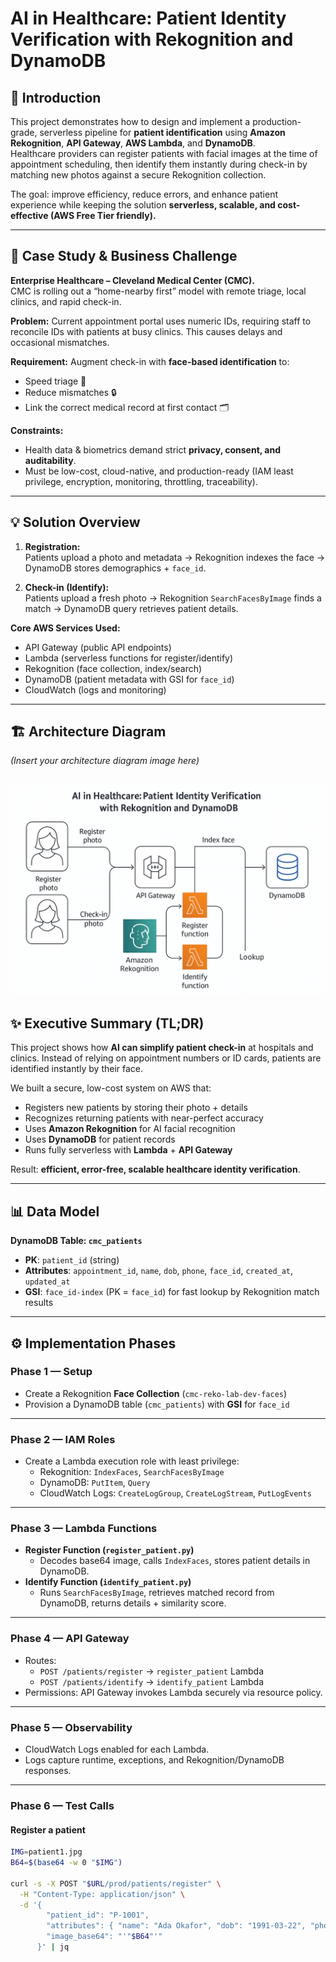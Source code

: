 # AI in Healthcare: Patient Identity Verification with Rekognition and DynamoDB

## 📖 Introduction
This project demonstrates how to design and implement a production-grade, serverless pipeline for **patient identification** using **Amazon Rekognition**, **API Gateway**, **AWS Lambda**, and **DynamoDB**.  
Healthcare providers can register patients with facial images at the time of appointment scheduling, then identify them instantly during check-in by matching new photos against a secure Rekognition collection.  

The goal: improve efficiency, reduce errors, and enhance patient experience while keeping the solution **serverless, scalable, and cost-effective (AWS Free Tier friendly).**

---

## 🏥 Case Study & Business Challenge
**Enterprise Healthcare – Cleveland Medical Center (CMC).**  
CMC is rolling out a “home-nearby first” model with remote triage, local clinics, and rapid check-in.  

**Problem:** Current appointment portal uses numeric IDs, requiring staff to reconcile IDs with patients at busy clinics. This causes delays and occasional mismatches.  

**Requirement:** Augment check-in with **face-based identification** to:
- Speed triage 🚀  
- Reduce mismatches 🔒  
- Link the correct medical record at first contact 🗂  

**Constraints:**  
- Health data & biometrics demand strict **privacy, consent, and auditability**.  
- Must be low-cost, cloud-native, and production-ready (IAM least privilege, encryption, monitoring, throttling, traceability).  

---

## 💡 Solution Overview
1. **Registration:**  
   Patients upload a photo and metadata → Rekognition indexes the face → DynamoDB stores demographics + `face_id`.  

2. **Check-in (Identify):**  
   Patients upload a fresh photo → Rekognition `SearchFacesByImage` finds a match → DynamoDB query retrieves patient details.  

**Core AWS Services Used:**  
- API Gateway (public API endpoints)  
- Lambda (serverless functions for register/identify)  
- Rekognition (face collection, index/search)  
- DynamoDB (patient metadata with GSI for `face_id`)  
- CloudWatch (logs and monitoring)  

---

## 🏗 Architecture Diagram
*(Insert your architecture diagram image here)*

![alt text](Arch.png)
---

## ✨ Executive Summary (TL;DR)
This project shows how **AI can simplify patient check-in** at hospitals and clinics. Instead of relying on appointment numbers or ID cards, patients are identified instantly by their face.  

We built a secure, low-cost system on AWS that:  
- Registers new patients by storing their photo + details  
- Recognizes returning patients with near-perfect accuracy  
- Uses **Amazon Rekognition** for AI facial recognition  
- Uses **DynamoDB** for patient records  
- Runs fully serverless with **Lambda** + **API Gateway**  

Result: **efficient, error-free, scalable healthcare identity verification**.  

---

## 📊 Data Model
**DynamoDB Table: `cmc_patients`**

- **PK**: `patient_id` (string)  
- **Attributes**: `appointment_id`, `name`, `dob`, `phone`, `face_id`, `created_at`, `updated_at`  
- **GSI**: `face_id-index` (PK = `face_id`) for fast lookup by Rekognition match results  

---

## ⚙️ Implementation Phases

### **Phase 1 — Setup**
- Create a Rekognition **Face Collection** (`cmc-reko-lab-dev-faces`)  
- Provision a DynamoDB table (`cmc_patients`) with **GSI** for `face_id`  

---

### **Phase 2 — IAM Roles**
- Create a Lambda execution role with least privilege:  
  - Rekognition: `IndexFaces`, `SearchFacesByImage`  
  - DynamoDB: `PutItem`, `Query`  
  - CloudWatch Logs: `CreateLogGroup`, `CreateLogStream`, `PutLogEvents`  

---

### **Phase 3 — Lambda Functions**
- **Register Function (`register_patient.py`)**  
  - Decodes base64 image, calls `IndexFaces`, stores patient details in DynamoDB.  
- **Identify Function (`identify_patient.py`)**  
  - Runs `SearchFacesByImage`, retrieves matched record from DynamoDB, returns details + similarity score.  

---

### **Phase 4 — API Gateway**
- Routes:  
  - `POST /patients/register` → `register_patient` Lambda  
  - `POST /patients/identify` → `identify_patient` Lambda  
- Permissions: API Gateway invokes Lambda securely via resource policy.  

---

### **Phase 5 — Observability**
- CloudWatch Logs enabled for each Lambda.  
- Logs capture runtime, exceptions, and Rekognition/DynamoDB responses.  

---

### **Phase 6 — Test Calls**

#### Register a patient
```bash
IMG=patient1.jpg
B64=$(base64 -w 0 "$IMG")

curl -s -X POST "$URL/prod/patients/register" \
  -H "Content-Type: application/json" \
  -d '{
        "patient_id": "P-1001",
        "attributes": { "name": "Ada Okafor", "dob": "1991-03-22", "phone": "+2348012345678" },
        "image_base64": "'"$B64"'"
      }' | jq

